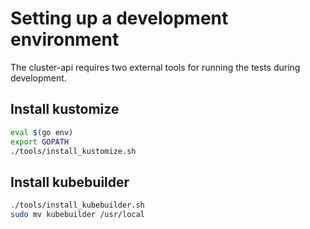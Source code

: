 # Setting up a development environment

The cluster-api requires two external tools for running the tests
during development.

## Install kustomize

```bash
eval $(go env)
export GOPATH
./tools/install_kustomize.sh
```

## Install kubebuilder

```bash
./tools/install_kubebuilder.sh
sudo mv kubebuilder /usr/local
```
